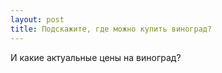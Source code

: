 ```yaml
---
layout: post 
title: Подскажите, где можно купить виноград? 
--- 
```

И какие актуальные цены на виноград?